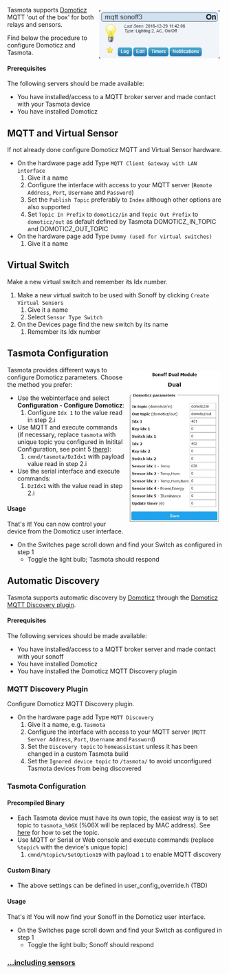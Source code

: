 
<img alt="Domoticz" src="../_media/logo/domoticz2.jpg" style="margin:10px;float:right;width:20em"> </img>
Tasmota supports [Domoticz](http://www.domoticz.com/) MQTT 'out of the box' for both relays and sensors.

Find below the procedure to configure Domoticz and Tasmota.

#### Prerequisites
The following servers should be made available:

- You have installed/access to a MQTT broker server and made contact with your Tasmota device
- You have installed Domoticz

## MQTT and Virtual Sensor
If not already done configure Domoticz MQTT and Virtual Sensor hardware.

- On the hardware page add Type `MQTT Client Gateway with LAN interface`
    1. Give it a name
    2. Configure the interface with access to your MQTT server (`Remote Address`, `Port`, `Username` and `Password`)
    3. Set the `Publish Topic` preferably to `Index` although other options are also supported
    4. Set `Topic In Prefix` to `domoticz/in` and `Topic Out Prefix` to `domoticz/out` as default defined by Tasmota DOMOTICZ_IN_TOPIC and DOMOTICZ_OUT_TOPIC
- On the hardware page add Type `Dummy (used for virtual switches)`
    1. Give it a name

## Virtual Switch
Make a new virtual switch and remember its Idx number.

1. Make a new virtual switch to be used with Sonoff by clicking `Create Virtual Sensors`
    1. Give it a name
    2. Select `Sensor Type Switch`
2. On the Devices page find the new switch by its name
    1. Remember its Idx number

## Tasmota Configuration
<img alt="Domoticz" src="../_media/logo/domoticz3.jpg" style="margin:10px;float:right;width:15em"> </img>
Tasmota provides different ways to configure Domoticz parameters. Choose the method you prefer:

- Use the webinterface and select **Configuration - Configure Domoticz**:
    1. Configure `Idx 1` to the value read in step 2.i
- Use MQTT and execute commands (if necessary, replace `tasmota` with unique topic you configured in Initital Configuration, see point 5 [there](Getting-Started.md#initial-configuration)):
    1. `cmnd/tasmota/DzIdx1` with payload value read in step 2.i
- Use the serial interface and execute commands:
    1. `DzIdx1` with the value read in step 2.i

#### Usage    
That's it! You can now control your device from the Domoticz user interface.

- On the Switches page scroll down and find your Switch as configured in step 1
    - Toggle the light bulb; Tasmota should respond

## Automatic Discovery

Tasmota supports automatic discovery by [Domoticz](http://www.domoticz.com/) through the [Domoticz MQTT Discovery plugin](https://github.com/emontnemery/domoticz_mqtt_discovery).

#### Prerequisites
The following services should be made available:

- You have installed/access to a MQTT broker server and made contact with your sonoff
- You have installed Domoticz
- You have installed the Domoticz MQTT Discovery plugin

### MQTT Discovery Plugin
Configure Domoticz MQTT Discovery plugin.

- On the hardware page add Type `MQTT Discovery`
    1. Give it a name, e.g. `Tasmota`
    2. Configure the interface with access to your MQTT server (`MQTT Server Address`, `Port`, `Username` and `Password`)
    3. Set the `Discovery topic` to `homeassistant` unless it has been changed in a custom Tasmota build
    4. Set the `Ignored device topic` to `/tasmota/` to avoid unconfigured Tasmota devices from being discovered

### Tasmota Configuration
#### Precompiled Binary
- Each Tasmota device must have its own topic, the easiest way is to set topic to `tasmota_%06X` (%06X will be replaced by MAC address). See [here](Getting-Started.md) for how to set the topic.
- Use MQTT or Serial or Web console and execute commands (replace `%topic%` with the device's unique topic)
    1. `cmnd/%topic%/SetOption19` with payload `1` to enable MQTT discovery

#### Custom Binary
- The above settings can be defined in user_config_override.h (TBD)

#### Usage    
That's it! You will now find your Sonoff in the Domoticz user interface.

- On the Switches page scroll down and find your Switch as configured in step 1
    - Toggle the light bulb; Sonoff should respond

### [...including sensors](https://github.com/joba-1/Tasmoticz)
